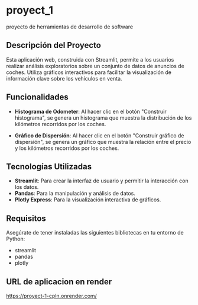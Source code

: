 # proyect_1
proyecto de herramientas de desarrollo de software

## Descripción del Proyecto

Esta aplicación web, construida con Streamlit, permite a los usuarios realizar análisis exploratorios sobre un conjunto de datos de anuncios de coches. Utiliza gráficos interactivos para facilitar la visualización de información clave sobre los vehículos en venta.

## Funcionalidades

- **Histograma de Odometer**: Al hacer clic en el botón "Construir histograma", se genera un histograma que muestra la distribución de los kilómetros recorridos por los coches.
  
- **Gráfico de Dispersión**: Al hacer clic en el botón "Construir gráfico de dispersión", se genera un gráfico que muestra la relación entre el precio y los kilómetros recorridos por los coches.

## Tecnologías Utilizadas

- **Streamlit**: Para crear la interfaz de usuario y permitir la interacción con los datos.
- **Pandas**: Para la manipulación y análisis de datos.
- **Plotly Express**: Para la visualización interactiva de gráficos.

## Requisitos

Asegúrate de tener instaladas las siguientes bibliotecas en tu entorno de Python:

- streamlit
- pandas
- plotly
## URL de aplicacion en render 
https://proyect-1-cpln.onrender.com/
